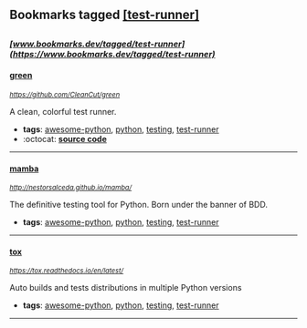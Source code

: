 ## Bookmarks tagged [[test-runner]](https://www.bookmarks.dev?q=[test-runner])

_<sup><sup>[www.bookmarks.dev/tagged/test-runner](https://www.bookmarks.dev/tagged/test-runner)</sup></sup>_
---
#### [green](https://github.com/CleanCut/green)
_<sup>https://github.com/CleanCut/green</sup>_

A clean, colorful test runner.
* **tags**: [awesome-python](../tagged/awesome-python.md), [python](../tagged/python.md), [testing](../tagged/testing.md), [test-runner](../tagged/test-runner.md)
* :octocat: **[source code](https://github.com/CleanCut/green)**
---
#### [mamba](http://nestorsalceda.github.io/mamba/)
_<sup>http://nestorsalceda.github.io/mamba/</sup>_

The definitive testing tool for Python. Born under the banner of BDD.
* **tags**: [awesome-python](../tagged/awesome-python.md), [python](../tagged/python.md), [testing](../tagged/testing.md), [test-runner](../tagged/test-runner.md)
---
#### [tox](https://tox.readthedocs.io/en/latest/)
_<sup>https://tox.readthedocs.io/en/latest/</sup>_

Auto builds and tests distributions in multiple Python versions
* **tags**: [awesome-python](../tagged/awesome-python.md), [python](../tagged/python.md), [testing](../tagged/testing.md), [test-runner](../tagged/test-runner.md)
---
